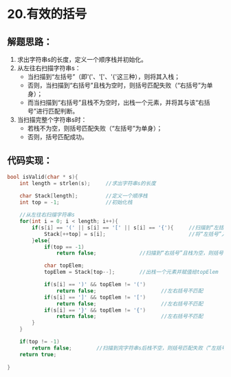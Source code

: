 # 20.有效的括号

## 解题思路：
1. 求出字符串s的长度，定义一个顺序栈并初始化。
2. 从左往右扫描字符串s：
    * 当扫描到“左括号”（即'('、'['、'{'这三种），则将其入栈；
    * 否则，当扫描到“右括号”且栈为空时，则括号匹配失败（“右括号”为单身）；
    * 而当扫描到“右括号”且栈不为空时，出栈一个元素，并将其与该“右括号”进行匹配判断。
3. 当扫描完整个字符串s时：
    * 若栈不为空，则括号匹配失败（“左括号”为单身）；
    * 否则，括号匹配成功。



## 代码实现：
```C
bool isValid(char * s){
    int length = strlen(s);     //求出字符串s的长度
    
    char Stack[length];         //定义一个顺序栈
    int top = -1;               //初始化栈

    //从左往右扫描字符串s
    for(int i = 0; i < length; i++){                        
        if(s[i] == '(' || s[i] == '[' || s[i] == '{'){     //扫描到“左括号”
            Stack[++top] = s[i];                           //将“左括号”入栈
        }else{ 
            if(top == -1)
                return false;              //扫描到“右括号”且栈为空，则括号匹配失败（“右括号”为单身）

            char topElem; 
            topElem = Stack[top--];        //出栈一个元素并赋值给topElem

            if(s[i] == ')' && topElem != '(')
                return false;                     //左右括号不匹配
            if(s[i] == ']' && topElem != '[')
                return false;                     //左右括号不匹配
            if(s[i] == '}' && topElem != '{')
                return false;                     //左右括号不匹配
        }
    }

    if(top != -1)
        return false;        //扫描到完字符串s后栈不空，则括号匹配失败（“左括号”为单身）
    return true;
   
}
```

